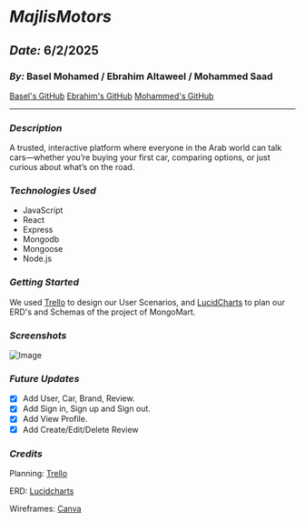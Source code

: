 # **_MajlisMotors_**

## **_Date:_** 6/2/2025

### **_By:_** Basel Mohamed / Ebrahim Altaweel / Mohammed Saad

[Basel's GitHub](https://github.com/BMH2000619)
[Ebrahim's GitHub](https://github.com/eb-altaweel)
[Mohammed's GitHub](https://github.com/Mohdsaad83)

---

### **_Description_**

A trusted, interactive platform where everyone in the Arab world can talk cars—whether you’re buying your first car, comparing options, or just curious about what’s on the road.

### **_Technologies Used_**

- JavaScript
- React
- Express
- Mongodb
- Mongoose
- Node.js

### **_Getting Started_**

We used [Trello](https://trello.com/b/hMj74m0b/basic-board) to design our User Scenarios, and [LucidCharts](https://lucid.app/lucidchart/f1855e81-bb70-4c09-bec9-9ca47d3a4310/edit?viewport_loc=48%2C-219%2C2410%2C1155%2C0_0&invitationId=inv_05e55937-5703-43cf-ae3d-bc03b699cc98) to plan our ERD's and Schemas of the project of MongoMart.

### **_Screenshots_**

![Image](https://i.imgur.com/99enjkK.jpeg)

### **_Future Updates_**

- [x] Add User, Car, Brand, Review.
- [x] Add Sign in, Sign up and Sign out.
- [x] Add View Profile.
- [x] Add Create/Edit/Delete Review

### **_Credits_**

Planning: [Trello](https://trello.com/)

ERD: [Lucidcharts](https://www.lucidchart.com/)

Wireframes: [Canva](https://www.canva.com/)
